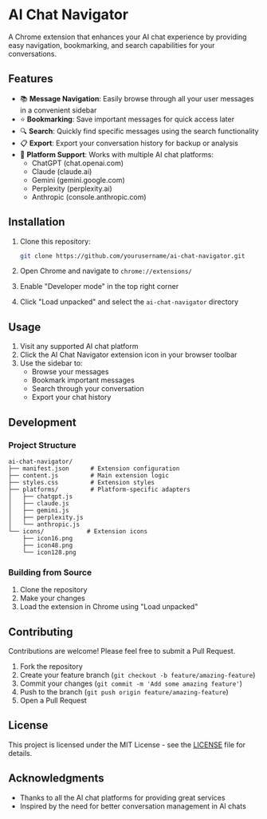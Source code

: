 # AI Chat Navigator

A Chrome extension that enhances your AI chat experience by providing easy navigation, bookmarking, and search capabilities for your conversations.

## Features

- 📚 **Message Navigation**: Easily browse through all your user messages in a convenient sidebar
- ⭐ **Bookmarking**: Save important messages for quick access later
- 🔍 **Search**: Quickly find specific messages using the search functionality
- 📋 **Export**: Export your conversation history for backup or analysis
- 🎯 **Platform Support**: Works with multiple AI chat platforms:
  - ChatGPT (chat.openai.com)
  - Claude (claude.ai)
  - Gemini (gemini.google.com)
  - Perplexity (perplexity.ai)
  - Anthropic (console.anthropic.com)

## Installation

1. Clone this repository:
   ```bash
   git clone https://github.com/yourusername/ai-chat-navigator.git
   ```

2. Open Chrome and navigate to `chrome://extensions/`

3. Enable "Developer mode" in the top right corner

4. Click "Load unpacked" and select the `ai-chat-navigator` directory

## Usage

1. Visit any supported AI chat platform
2. Click the AI Chat Navigator extension icon in your browser toolbar
3. Use the sidebar to:
   - Browse your messages
   - Bookmark important messages
   - Search through your conversation
   - Export your chat history

## Development

### Project Structure

```
ai-chat-navigator/
├── manifest.json      # Extension configuration
├── content.js         # Main extension logic
├── styles.css         # Extension styles
├── platforms/         # Platform-specific adapters
│   ├── chatgpt.js
│   ├── claude.js
│   ├── gemini.js
│   ├── perplexity.js
│   └── anthropic.js
└── icons/            # Extension icons
    ├── icon16.png
    ├── icon48.png
    └── icon128.png
```

### Building from Source

1. Clone the repository
2. Make your changes
3. Load the extension in Chrome using "Load unpacked"

## Contributing

Contributions are welcome! Please feel free to submit a Pull Request.

1. Fork the repository
2. Create your feature branch (`git checkout -b feature/amazing-feature`)
3. Commit your changes (`git commit -m 'Add some amazing feature'`)
4. Push to the branch (`git push origin feature/amazing-feature`)
5. Open a Pull Request

## License

This project is licensed under the MIT License - see the [LICENSE](LICENSE) file for details.

## Acknowledgments

- Thanks to all the AI chat platforms for providing great services
- Inspired by the need for better conversation management in AI chats 